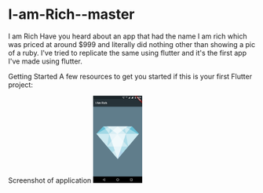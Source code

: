 # I-am-Rich--master
I am Rich
Have you heard about an app that had the name I am rich which was priced at around $999 and literally did nothing other than showing a pic of a ruby. I've tried to replicate the same using flutter and it's the first app I've made using flutter.

Getting Started
A few resources to get you started if this is your first Flutter project:

Screenshot of application
<img src="Images/Screenshot_20201004-203651.png" width="100">
